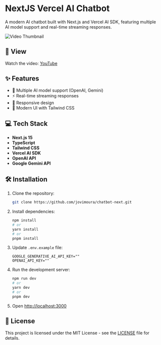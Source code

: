 # NextJS Vercel AI Chatbot

A modern AI chatbot built with Next.js and Vercel AI SDK, featuring multiple AI model support and real-time streaming responses.

<img src="https://github.com/user-attachments/assets/8fe9dd7a-93a4-474c-9212-6fc896c2c9f0" alt="Video Thumbnail">

## 🎥 View

Watch the video: [YouTube]()

## ✨ Features

- 🤖 Multiple AI model support (OpenAI, Gemini)
- ⚡ Real-time streaming responses
- 📱 Responsive design
- 🎨 Modern UI with Tailwind CSS

## 💻 Tech Stack

- **Next.js 15**
- **TypeScript**
- **Tailwind CSS**
- **Vercel AI SDK**
- **OpenAI API**
- **Google Gemini API**

## 🛠️ Installation

1. Clone the repository:
   ```bash
   git clone https://github.com/jovimoura/chatbot-next.git
   ```

2. Install dependencies:
   ```bash
   npm install
   # or
   yarn install
   # or
   pnpm install
   ```

3. Update `.env.example` file:
   ```env
   GOOGLE_GENERATIVE_AI_API_KEY=""
   OPENAI_API_KEY=""
   ```

4. Run the development server:
   ```bash
   npm run dev
   # or
   yarn dev
   # or
   pnpm dev
   ```

5. Open [http://localhost:3000](http://localhost:3000)

## 📝 License

This project is licensed under the MIT License - see the [LICENSE](LICENSE) file for details.
